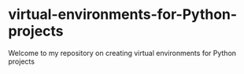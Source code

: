 # virtual-environments-for-Python-projects
Welcome to my repository on creating virtual environments for Python projects
